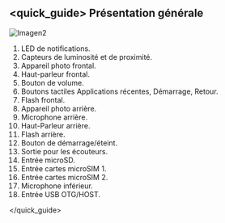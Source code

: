 ## <quick_guide> Présentation générale

![Imagen2](http://static.energysistem.com/images/manuals/39725/54ec60ea3e352.jpg)

1. LED de notifications.
2. Capteurs de luminosité et de proximité.
3. Appareil photo frontal.
4. Haut-parleur frontal.
5. Bouton de volume.
6. Boutons tactiles Applications récentes, Démarrage, Retour.
7. Flash frontal.
8. Appareil photo arrière.
9. Microphone arrière.
10. Haut-Parleur arrière.
11. Flash arrière.
12. Bouton de démarrage/éteint.
13. Sortie pour les écouteurs.
14. Entrée microSD.
15. Entrée cartes microSIM 1.
16. Entrée cartes microSIM 2.
17. Microphone inférieur.
18. Entrée USB OTG/HOST.

</quick_guide>
